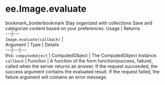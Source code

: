  
#  ee.Image.evaluate
bookmark_borderbookmark Stay organized with collections  Save and categorize content based on your preferences. 
Usage | Returns  
---|---  
`Image.evaluate(callback)` |   
Argument | Type | Details  
---|---|---  
this: `computedobject` | ComputedObject | The ComputedObject instance.  
`callback` | Function | A function of the form function(success, failure), called when the server returns an answer. If the request succeeded, the success argument contains the evaluated result. If the request failed, the failure argument will contains an error message.  
